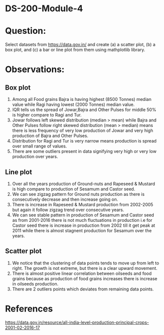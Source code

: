 # DS-200-Module-4
# Question:
Select datasets from https://data.gov.in/ and create
(a) a scatter plot,
(b) a box plot, and
(c) a bar or line plot from them using mathplotlib library.

# Observations:
## Box plot

1. Among all Food grains Bajra is having highest (8500 Tonnes) median value while Ragi having lowest (2000 Tonnes) median value.
2. IQR tells us the spread of Jowar,Bajra and Other Pulses for middle 50% is higher compare to Ragi and Tur. 
3. Jowar follows left skewed distribution (median > mean) while Bajra and Other Pulses follow right skewed distribution (mean > median) means there is less frequency of very low production of Jowar and very high production of Bajra and Other Pulses.
4. Distribution for Ragi and Tur is very narrow means production is spread over small range of values.
5. There are some outliers present in data signifying very high or very low production over years.

## Line plot

1. Over all the years production of Ground-nuts and Rapeseed & Mustard is high compare to production of Sesamum and Castor seed.
2. We can see zigzag pattern for Ground nuts production as there is consecutively decrease and then increase going on.
3. There is increase in Rapeseed & Mustard production from 2002-2005 but again it follow zigzag trend over consecutive years.
4. We can see stable pattern in production of Sesamum and Castor seed as from 2001-2016 there is not much fluctuations in production i.e for Castor seed there is increase in production from 2002 till it get peak at 2011 while there is almost stagnent production for Sesamum over the years.

## Scatter plot

1. We notice that the clustering of data points tends to move up from left to right. The growth is not extreme, but there is a clear upward movement. 
2. There is almost positive linear correlation between oilseeds and food grains because as production of food grains increases there is increase in oilseeds production.
3. There are 2 outliers points which deviates from remaining data points.

# References 
https://data.gov.in/resource/all-india-level-production-principal-crops-2001-02-2016-17 
